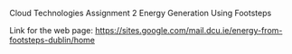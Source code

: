 Cloud Technologies Assignment 2
Energy Generation Using Footsteps

Link for the web page:
https://sites.google.com/mail.dcu.ie/energy-from-footsteps-dublin/home
